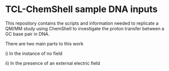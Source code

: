 # TCL-ChemShell sample DNA inputs

This repository contains the scripts and information needed to replicate a QM/MM study using ChemShell to investigate the proton transfer between a GC base pair in DNA.</p>

There are two main parts to this work</p>
i) In the instance of no field</p>
ii) In the presence of an external electric field</p>


